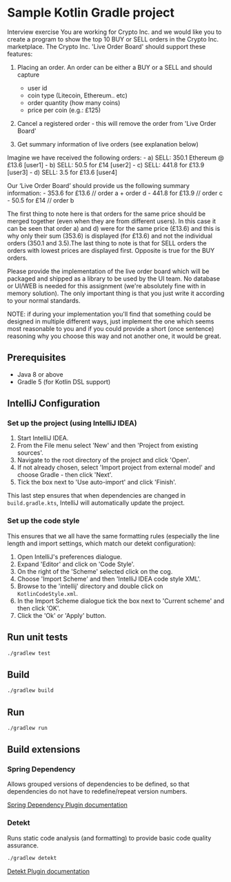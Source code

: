 # Sample Kotlin Gradle project

Interview exercise
You are working for Crypto Inc. and we would like you to create a program to show the top 10 BUY or SELL orders in the Crypto Inc. marketplace.
The Crypto Inc. 'Live Order Board' should support these features:

1. Placing an order. An order can be either a BUY or a SELL and should capture
    - user id
    - coin type (Litecoin, Ethereum.. etc)
    - order quantity (how many coins)
    - price per coin (e.g.: £125)
    
1. Cancel a registered order - this will remove the order from 'Live Order Board'

1. Get summary information of live orders (see explanation below)

Imagine we have received the following orders:
    - a) SELL: 350.1 Ethereum @ £13.6 [user1]
    - b) SELL: 50.5 for £14 [user2]
    - c) SELL: 441.8 for £13.9 [user3]
    - d) SELL: 3.5 for £13.6 [user4]

Our ‘Live Order Board’ should provide us the following summary information:
    - 353.6 for £13.6 // order a + order d
    - 441.8 for £13.9 // order c
    - 50.5 for £14 // order b

The first thing to note here is that orders for the same price should be merged together (even when they are from different users). In this case it can be seen that order a) and d) were for the same price (£13.6) and this is why only their sum (353.6) is displayed (for £13.6) and not the individual orders (350.1 and 3.5).The last thing to note is that for SELL orders the orders with lowest prices are displayed first. Opposite is true for the BUY orders.

Please provide the implementation of the live order board which will be packaged and shipped as a library to be used by the UI team. No database or UI/WEB is needed for this assignment (we're absolutely fine with in memory solution). The only important thing is that you just write it according to your normal standards.

NOTE: if during your implementation you'll find that something could be designed in multiple different ways, just implement the one which seems most reasonable to you and if you could provide a short (once sentence) reasoning why you choose this way and not another one, it would be great.


## Prerequisites
- Java 8 or above
- Gradle 5 (for Kotlin DSL support)

## IntelliJ Configuration

### Set up the project (using IntelliJ IDEA)
1. Start IntelliJ IDEA.
1. From the File menu select 'New' and then 'Project from existing sources'.
1. Navigate to the root directory of the project and click 'Open'.
1. If not already chosen, select 'Import project from external model' and choose Gradle - then click 'Next'.
1. Tick the box next to 'Use auto-import' and click 'Finish'.

This last step ensures that when dependencies are changed in `build.gradle.kts`, IntelliJ will automatically update the project.

### Set up the code style

This ensures that we all have the same formatting rules (especially the line length and import settings, which match our detekt configuration):

1. Open IntelliJ's preferences dialogue.
1. Expand 'Editor' and click on 'Code Style'.
1. On the right of the 'Scheme' selected click on the cog.
1. Choose 'Import Scheme' and then 'IntelliJ IDEA code style XML'.
1. Browse to the 'intellij' directory and double click on `KotlinCodeStyle.xml`.
1. In the Import Scheme dialogue tick the box next to 'Current scheme' and then click 'OK'.
1. Click the 'Ok' or 'Apply' button.


## Run unit tests

```bash
./gradlew test
```

## Build 

```bash
./gradlew build
```

## Run

```bash
./gradlew run
```

## Build extensions

### Spring Dependency

Allows grouped versions of dependencies to be defined, so that dependencies do not have to redefine/repeat version 
numbers.

[Spring Dependency Plugin documentation](https://docs.spring.io/dependency-management-plugin/docs/current/reference/html/)


### Detekt

Runs static code analysis (and formatting) to provide basic code quality assurance.

```bash
./gradlew detekt
```

[Detekt Plugin documentation](https://arturbosch.github.io/detekt/kotlindsl.html) 
 